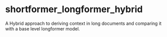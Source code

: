 # shortformer_longformer_hybrid
A Hybrid approach to deriving context in long documents and comparing it with a base level longformer model.
